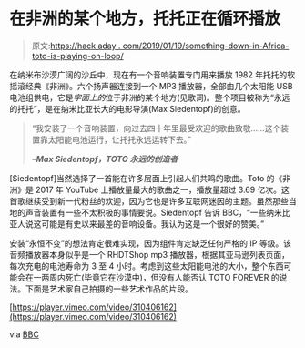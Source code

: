 # 在非洲的某个地方，托托正在循环播放

> 原文:[https://hack aday . com/2019/01/19/something-down-in-Africa-toto-is-playing-on-loop/](https://hackaday.com/2019/01/19/somewhere-down-in-africa-toto-is-playing-on-loop/)

在纳米布沙漠广阔的沙丘中，现在有一个音响装置专门用来播放 1982 年托托的软摇滚经典《非洲》。六个扬声器连接到一个 MP3 播放器，全部由几个太阳能 USB 电池组供电，它是*字面上的*位于非洲的某个地方(见歌词)。整个项目被称为“永远的托托”，是在纳米比亚长大的电影导演(Max Siedentopf)的创意。

> “我安装了一个音响装置，向过去四十年里最受欢迎的歌曲致敬……这个装置靠太阳能电池运行，让托托永远运转下去。”
> 
> *–**Max Siedentopf，TOTO 永远的创造者***

[Siedentopf]当然选择了一首能在许多层面上引起人们共鸣的歌曲。Toto 的《非洲》是 2017 年 YouTube 上播放量最大的歌曲之一，播放量超过 3.69 亿次。这首歌继续受到新一代粉丝的欢迎，因为它也是许多互联网迷因的主题。虽然那些当地的声音装置有一些不太积极的事情要说。Siedentopf 告诉 BBC，“一些纳米比亚人说这可能是有史以来最差的音响设备。我认为这是一个很好的赞美。”

安装“永恒不变”的想法肯定很难实现，因为组件肯定缺乏任何严格的 IP 等级。该音频播放器本身似乎是一个 RHDTShop mp3 播放器，根据其亚马逊列表页面，每次充电的电池寿命为 3 至 4 小时。考虑到这些太阳能电池的大小，整个东西可能会在一两周内死亡(毕竟它在沙漠中)，但没有人能否认 TOTO FOREVER 的说法。下面是艺术家自己拍摄的一些艺术作品的片段。

[https://player.vimeo.com/video/310406162](https://player.vimeo.com/video/310406162)

via [BBC](https://www.bbc.co.uk/news/world-africa-46861137)